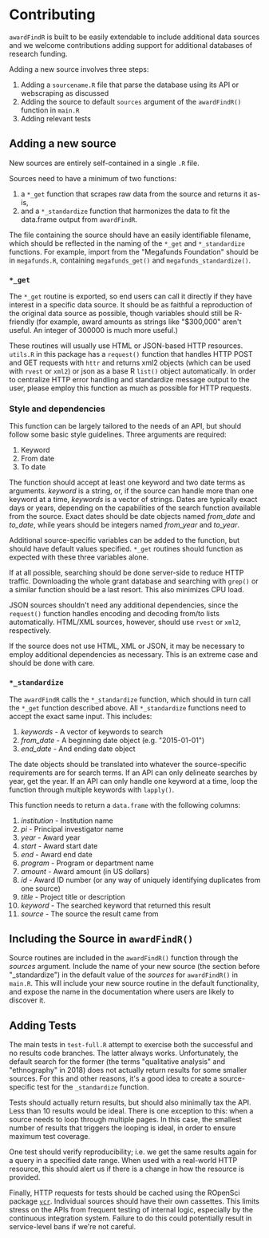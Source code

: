 # Contributing
`awardFindR` is built to be easily extendable to include additional data sources and we welcome contributions adding support for additional databases of research funding. 

Adding a new source involves three steps:
1. Adding a `sourcename.R` file that parse the database using its API or webscraping as discussed
2. Adding the source to default `sources` argument of the `awardFindR()` function in `main.R`
3. Adding relevant tests

## Adding a new source 

New sources are entirely self-contained in a single `.R` file.

Sources need to have a minimum of two functions:

1.  a `*_get` function that scrapes raw data from the source and returns it as-is,
2.  and a `*_standardize` function that harmonizes the data to fit the data.frame output from `awardFindR`.

The file containing the source should have an easily identifiable filename, which should be reflected in the naming of the `*_get` and `*_standardize` functions. For example, import from the "Megafunds Foundation" should be in `megafunds.R`, containing `megafunds_get()` and `megafunds_standardize()`.

### `*_get`

The `*_get` routine is exported, so end users can call it directly if they have interest in a specific data source. It should be as faithful a reproduction of the original data source as possible, though variables should still be R-friendly (for example, award amounts as strings like "\$300,000" aren't useful. An integer of 300000 is much more useful.)

These routines will usually use HTML or JSON-based HTTP resources. `utils.R` in this package has a `request()` function that handles HTTP POST and GET requests with `httr` and returns xml2 objects (which can be used with `rvest` or `xml2`) or json as a base R `list()` object automatically. In order to centralize HTTP error handling and standardize message output to the user, please employ this function as much as possible for HTTP requests.

### Style and dependencies

This function can be largely tailored to the needs of an API, but should follow some basic style guidelines. Three arguments are required:

1. Keyword
2. From date
3. To date

The function should accept at least one keyword and two date terms as arguments. _keyword_ is a string, or, if the source can handle more than one keyword at a time, _keywords_ is a vector of strings. Dates are typically exact days or years, depending on the capabilities of the search function available from the source. Exact dates should be date objects named _from_date_ and _to_date_, while years should be integers named _from_year_ and _to_year_. 

Additional source-specific variables can be added to the function, but should have default values specified. `*_get` routines should function as expected with these three variables alone.

If at all possible, searching should be done server-side to reduce HTTP traffic. Downloading the whole grant database and searching with `grep()` or a similar function should be a last resort. This also minimizes CPU load.

JSON sources shouldn't need any additional dependencies, since the `request()` function handles encoding and decoding from/to lists automatically. HTML/XML sources, however, should use `rvest` or `xml2`, respectively. 

If the source does not use HTML, XML or JSON, it may be necessary to employ additional dependencies as necessary. This is an extreme case and should be done with care.

### `*_standardize`

The `awardFindR` calls the `*_standardize` function, which should in turn call the `*_get` function described above. All `*_standardize` functions need to accept the exact same input. This includes:

1. *keywords* - A vector of keywords to search 
2. *from_date* - A beginning date object (e.g. "2015-01-01")
3. *end_date* - And ending date object

The date objects should be translated into whatever the source-specific requirements are for search terms. If an API can only delineate searches by year, get the year. If an API can only handle one keyword at a time, loop the function through multiple keywords with `lapply()`.

This function needs to return a `data.frame` with the following columns:

1.  *institution* - Institution name
2.  *pi* -  Principal investigator name
3.  *year* - Award year
4.  *start* - Award start date
5.  *end* - Award end date
6.  *program* - Program or department name
7.  *amount* - Award amount (in US dollars)
8.  *id* - Award ID number (or any way of uniquely identifying duplicates from one source)
9.  *title* - Project title or description
10. *keyword* - The searched keyword that returned this result
11. *source* - The source the result came from

## Including the Source in `awardFindR()`

Source routines are included in the `awardFindR()` function through the _sources_ argument. Include the name of your new source (the section before "_standardize") in the default value of the _sources_ for `awardFindR()` in `main.R`. This will include your new source routine in the default functionality, and expose the name in the documentation where users are likely to discover it.

## Adding Tests

The main tests in `test-full.R` attempt to exercise both the successful and no results code branches. The latter always works. Unfortunately, the default search for the former (the terms "qualitative analysis" and "ethnography" in 2018) does not actually return results for some smaller sources. For this and other reasons, it's a good idea to create a source-specific test for the `_standardize` function.

Tests should actually return results, but should also minimally tax the API. Less than 10 results would be ideal. There is one exception to this: when a source needs to loop through multiple pages. In this case, the smallest number of results that triggers the looping is ideal, in order to ensure maximum test coverage.

One test should verify reproducibility; i.e. we get the same results again for a query in a specified date range. When used with a real-world HTTP resource, this should alert us if there is a change in how the resource is provided.

Finally, HTTP requests for tests should be cached using the ROpenSci package [`vcr`](https://docs.ropensci.org/vcr/). Individual sources should have their own cassettes. This limits stress on the APIs from frequent testing of internal logic, especially by the continuous integration system. Failure to do this could potentially result in service-level bans if we're not careful.
